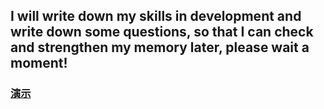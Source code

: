 

## I will write down my skills in development and write down some questions, so that I can check and strengthen my memory later, please wait a moment!



### [演示](https://zhangshufly.github.io/)<br />  
